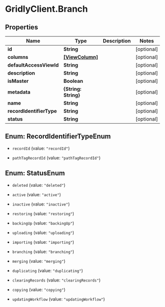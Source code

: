 # GridlyClient.Branch

## Properties

Name | Type | Description | Notes
------------ | ------------- | ------------- | -------------
**id** | **String** |  | [optional] 
**columns** | [**[ViewColumn]**](ViewColumn.md) |  | [optional] 
**defaultAccessViewId** | **String** |  | [optional] 
**description** | **String** |  | [optional] 
**isMaster** | **Boolean** |  | [optional] 
**metadata** | **{String: String}** |  | [optional] 
**name** | **String** |  | [optional] 
**recordIdentifierType** | **String** |  | [optional] 
**status** | **String** |  | [optional] 



## Enum: RecordIdentifierTypeEnum


* `recordId` (value: `"recordId"`)

* `pathTagRecordId` (value: `"pathTagRecordId"`)





## Enum: StatusEnum


* `deleted` (value: `"deleted"`)

* `active` (value: `"active"`)

* `inactive` (value: `"inactive"`)

* `restoring` (value: `"restoring"`)

* `backingUp` (value: `"backingUp"`)

* `uploading` (value: `"uploading"`)

* `importing` (value: `"importing"`)

* `branching` (value: `"branching"`)

* `merging` (value: `"merging"`)

* `duplicating` (value: `"duplicating"`)

* `clearingRecords` (value: `"clearingRecords"`)

* `copying` (value: `"copying"`)

* `updatingWorkflow` (value: `"updatingWorkflow"`)




